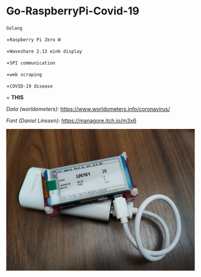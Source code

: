 # Go-RaspberryPi-Covid-19
`Golang`

+`Raspberry Pi Zero W`

+`Waveshare 2.13 eink display`

+`SPI communication`

+`web scraping`

+`COVID-19 disease`

= **THIS**

*Data (worldometers):* https://www.worldometers.info/coronavirus/

*Font (Daniel Linssen):* https://managore.itch.io/m3x6

![Resutt](./result.jpg)
